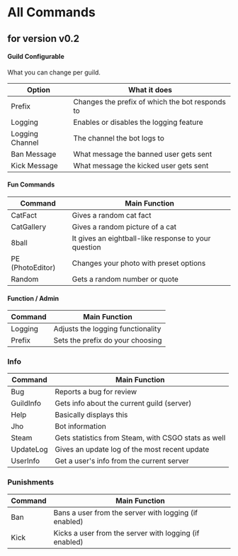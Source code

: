 # All Commands
## for version v0.2

#### Guild Configurable
What you can change per guild. <br />

Option | What it does
---|---
Prefix | Changes the prefix of which the bot responds to
Logging | Enables or disables the logging feature
Logging Channel | The channel the bot logs to
Ban Message | What message the banned user gets sent
Kick Message | What message the kicked user gets sent

#### Fun Commands

Command | Main Function
---|--- 
CatFact | Gives a random cat fact
CatGallery | Gives a random picture of a cat
8ball | It gives an eightball-like response to your question
PE (PhotoEditor) | Changes your photo with preset options
Random | Gets a random number or quote

#### Function / Admin

Command | Main Function
---|---
Logging | Adjusts the logging functionality
Prefix | Sets the prefix do your choosing

### Info

Command | Main Function
---|---
Bug | Reports a bug for review
GuildInfo | Gets info about the current guild (server)
Help | Basically displays this
Jho | Bot information
Steam | Gets statistics from Steam, with CSGO stats as well
UpdateLog | Gives an update log of the most recent update
UserInfo | Get a user's info from the current server

### Punishments

Command | Main Function
---|---
Ban | Bans a user from the server with logging (if enabled)
Kick | Kicks a user from the server with logging (if enabled)

